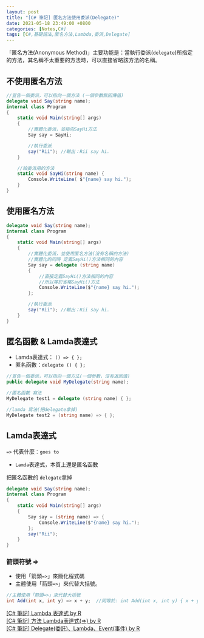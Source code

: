 ```yaml
---
layout: post
title: "[C# 筆記] 匿名方法使用委派(Delegate)"
date: 2021-05-18 23:49:00 +0800
categories: [Notes,C#]
tags: [C#,基礎語法,匿名方法,Lambda,委派,Delegate]
---
```



「匿名方法(Anonymous Method)」主要功能是：當執行委派(`delegate`)所指定的方法，其名稱不太重要的方法時，可以直接省略該方法的名稱。        


## 不使用匿名方法

```c#
//宣告一個委派，可以指向一個方法 (一個參數無回傳值)
delegate void Say(string name);
internal class Program
{
    static void Main(string[] args)
    {
        //實體化委派，並指向SayHi方法
        Say say = SayHi; 

        //執行委派
        say("Rii"); //輸出：Rii say hi.
    }

    //給委派用的方法
    static void SayHi(string name) {
        Console.WriteLine( $"{name} say hi.");
    }
}
```


## 使用匿名方法

```c#
delegate void Say(string name);
internal class Program
{
    static void Main(string[] args)
    {
        //實體化委派，並使用匿名方法(沒有名稱的方法)
        //實體化的同時 定義SayHi()方法相同的內容
        Say say = delegate (string name)
        {
            //直接定義SayHi()方法相同的內容
            //所以等於省略SayHi()方法
            Console.WriteLine($"{name} say hi.");
        };

        //執行委派
        say("Rii"); //輸出：Rii say hi.
    }
}
```

## 匿名函數 & Lamda表達式

- Lamda表達式： `() => { };`    
- 匿名函數：`delegate () { };`  

```c#
//宣告一個委派，可以指向一個方法(一個參數，沒有返回值)
public delegate void MyDelegate(string name);

//匿名函數 寫法
MyDelegate test1 = delegate (string name) { }; 

//lamda 寫法(把delegate拿掉)
MyDelegate test2 = (string name) => { };
```


## Lamda表達式 

`=>` 代表什麼：`goes to`

- `Lamda`表達式，本質上還是匿名函數

把匿名函數的 `delegate`拿掉

```c#
delegate void Say(string name);
internal class Program
{
    static void Main(string[] args)
    {
        Say say = (string name) => {
            Console.WriteLine($"{name} say hi.");
        };
        say("Rii");
    }
}
```

### 箭頭符號 =>

- 使用「箭頭`=>`」來簡化程式碼
- 主體使用「箭頭`=>`」來代替大括號。

```c#
//主體使用「箭頭=>」來代替大括號
int Add(int x, int y) => x + y;  //同等於: int Add(int x, int y) { x + y; }
```


[[C# 筆記] Lambda 表達式  by R](https://riivalin.github.io/posts/2011/01/lamda/)        
[[C# 筆記] 方法 Lambda表達式(=>)  by R](https://riivalin.github.io/posts/2010/01/r-csharp-note-2/#lambda表達式)     
[[C# 筆記] Delegate(委託)、Lambda、Event(事件)  by R](https://riivalin.github.io/posts/2012/01/delegate-lambda-event/#lambda表達式)